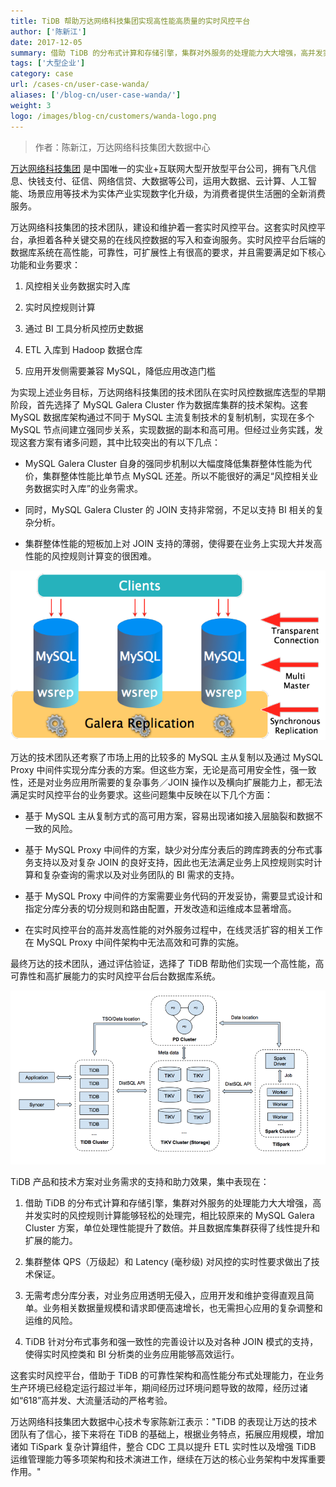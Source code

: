 ```yaml
---
title: TiDB 帮助万达网络科技集团实现高性能高质量的实时风控平台
author: ['陈新江']
date: 2017-12-05
summary: 借助 TiDB 的分布式计算和存储引擎，集群对外服务的处理能力大大增强，高并发实时的风控规则计算能够轻松的处理完，并且数据库集群获得了线性提升和扩展的能力。
tags: ['大型企业']
category: case
url: /cases-cn/user-case-wanda/
aliases: ['/blog-cn/user-case-wanda/']
weight: 3
logo: /images/blog-cn/customers/wanda-logo.png
---
```


> 作者：陈新江，万达网络科技集团大数据中心


[万达网络科技集团](http://www.wanda-tech.cn/ ) 是中国唯一的实业+互联网大型开放型平台公司，拥有飞凡信息、快钱支付、征信、网络信贷、大数据等公司，运用大数据、云计算、人工智能、场景应用等技术为实体产业实现数字化升级，为消费者提供生活圈的全新消费服务。

万达网络科技集团的技术团队，建设和维护着一套实时风控平台。这套实时风控平台，承担着各种关键交易的在线风控数据的写入和查询服务。实时风控平台后端的数据库系统在高性能，可靠性，可扩展性上有很高的要求，并且需要满足如下核心功能和业务要求：

1. 风控相关业务数据实时入库

2. 实时风控规则计算

3. 通过 BI 工具分析风控历史数据

4. ETL 入库到 Hadoop 数据仓库

5. 应用开发侧需要兼容 MySQL，降低应用改造门槛

为实现上述业务目标，万达网络科技集团的技术团队在实时风控数据库选型的早期阶段，首先选择了 MySQL Galera Cluster 作为数据库集群的技术架构。这套 MySQL 数据库架构通过不同于 MySQL 主流复制技术的复制机制，实现在多个 MySQL 节点间建立强同步关系，实现数据的副本和高可用。但经过业务实践，发现这套方案有诸多问题，其中比较突出的有以下几点：

+ MySQL Galera Cluster 自身的强同步机制以大幅度降低集群整体性能为代价，集群整体性能比单节点 MySQL 还差。所以不能很好的满足“风控相关业务数据实时入库”的业务需求。

+ 同时，MySQL Galera Cluster 的 JOIN 支持非常弱，不足以支持 BI 相关的复杂分析。

+ 集群整体性能的短板加上对 JOIN 支持的薄弱，使得要在业务上实现大并发高性能的风控规则计算变的很困难。

![风控平台原来采用的 MySQL Galera Cluster 集群架构](media/user-case-wanda/1.png)

万达的技术团队还考察了市场上用的比较多的 MySQL 主从复制以及通过 MySQL Proxy 中间件实现分库分表的方案。但这些方案，无论是高可用安全性，强一致性，还是对业务应用所需要的复杂事务／JOIN 操作以及横向扩展能力上，都无法满足实时风控平台的业务要求。这些问题集中反映在以下几个方面：

+ 基于 MySQL 主从复制方式的高可用方案，容易出现诸如接入层脑裂和数据不一致的风险。

+ 基于 MySQL Proxy 中间件的方案，缺少对分库分表后的跨库跨表的分布式事务支持以及对复杂 JOIN 的良好支持，因此也无法满足业务上风控规则实时计算和复杂查询的需求以及对业务团队的 BI 需求的支持。

+ 基于 MySQL Proxy 中间件的方案需要业务代码的开发妥协，需要显式设计和指定分库分表的切分规则和路由配置，开发改造和运维成本显著增高。

+ 在实时风控平台的高并发高性能的对外服务过程中，在线灵活扩容的相关工作在 MySQL Proxy 中间件架构中无法高效和可靠的实施。

最终万达的技术团队，通过评估验证，选择了 TiDB 帮助他们实现一个高性能，高可靠性和高扩展能力的实时风控平台后台数据库系统。

![TiDB 的整体框架图](media/user-case-wanda/2.png)

TiDB 产品和技术方案对业务需求的支持和助力效果，集中表现在：

1. 借助 TiDB 的分布式计算和存储引擎，集群对外服务的处理能力大大增强，高并发实时的风控规则计算能够轻松的处理完，相比较原来的 MySQL Galera Cluster 方案，单位处理性能提升了数倍。并且数据库集群获得了线性提升和扩展的能力。

2. 集群整体 QPS（万级起）和 Latency (毫秒级) 对风控的实时性要求做出了技术保证。

3. 无需考虑分库分表，对业务应用透明无侵入，应用开发和维护变得直观且简单。业务相关数据量规模和请求即便高速增长，也无需担心应用的复杂调整和运维的风险。

4. TiDB 针对分布式事务和强一致性的完善设计以及对各种 JOIN 模式的支持，使得实时风控类和 BI 分析类的业务应用能够高效运行。

这套实时风控平台，借助于 TiDB 的可靠性架构和高性能分布式处理能力，在业务生产环境已经稳定运行超过半年，期间经历过环境问题导致的故障，经历过诸如“618”高并发、大流量活动的严格考验。

万达网络科技集团大数据中心技术专家陈新江表示："TiDB 的表现让万达的技术团队有了信心，接下来将在 TiDB 的基础上，根据业务特点，拓展应用规模，增加诸如 TiSpark 复杂计算组件，整合 CDC 工具以提升 ETL 实时性以及增强 TiDB 运维管理能力等多项架构和技术演进工作，继续在万达的核心业务架构中发挥重要作用。"


